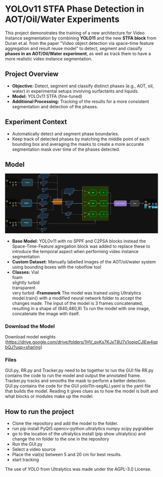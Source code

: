 # YOLOv11 STFA Phase Detection in AOT/Oil/Water Experiments

This project demonstrates the  training of a new architecture for Video Instance segmentation by combining **YOLO11** and the new **STFA block** from Duran et.al. from the paper "Video object detection via space-time feature aggregation and result reuse model" to detect, segment and classify **phases in an AOT/Oil/Water experiment**, as well as track them to have a more realistic video instance segmentation.

## Project Overview

- **Objective:** Detect, segment and classify distinct phases (e.g., AOT, oil, water) in experimental setups involving surfactants and liquids.
- **Model:** YOLOv11 STFA (fine-tuned)
- **Additional Processing:** Tracking of the results for a more consistent segmentation and detection of the phases.

## Experiment Context

- Automatically detect and segment phase boundaries.
- Keep track of detected phases by matching the middle point of each bounding box and averaging the masks to create a more accurate
  segmentation mask over time of the phases detected.


##  Model
![YOLO11 STFA architechture](/assets/YOLO11STFAARCH.jpg)
- **Base Model:** YOLOv11 with no SPPF and C2PSA blocks instead the Space-Time-Feature agregation block was added to replace these to introduce
  the temporal aspect when performing video instance segmentation
- **Custom Dataset:** Manually labelled images of the AOT/oil/water system using bounding boxes with the roboflow tool
- **Classes:**
  Vial  
  foam  
  slightly turbid  
  transparent  
  very turbid
-**Framework** The model was trained using Ultralytics model.train() with a modified neural network folder to accept the changes made.
               The input of the model is 3 frames concatenated, resulting in a shape of (640,480,9)
               To run the model with one image, concatenate the image with itself. 


###  Download the Model

Download model weights (https://drive.google.com/drive/folders/1HV_qvKs7KJxT8U7x1opjqCJlEw4spbQJ?usp=sharing)

### Files

GUI.py, RR.py and Tracker.py need to be together to run the GUI file
RR.py contains the code to run the model and output the annotated frame.
Tracker.py tracks and smooths the mask to perform a better detection.
GUI.py contains the code for the GUI
yolo11n-segALI.yaml is the yaml file that builds the model. Reading it gives clues as to how the model is built and what blocks or modules make up the model.


## How to run the project

- Clone the repository and add the model to the folder. 
- run pip install PyQt5 opencv-python ultralytics numpy scipy pygrabber
- go to the location of the ultralytics install (pip show ultralytics) and change the nn folder to the one in the repository
- Run the GUI.py
- Select a video source
- Place the vial(s) between 5 and 20 cm for best results.
- start tracking



The use of YOLO from Ultralytics was made under the AGPL-3.0 License.

